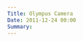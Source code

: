 ```yaml
---
Title: Olympus Camera
Date: 2011-12-24 00:00
Summary:
---
```


<!--
Tags: About, About Music, Music Production
Summary: Music Production / Break Beat
-->

<!--
### Description

* Release Type: TV Commercial
* Genre: Break Beat
* BPM: 126
-->

<div class="audio-player"></div>

<script type="text/javascript">
    $(document).ready(function() {
        initAudioPlayer('/static/audio/production/olympus-camera-128.mp3', 'Olympus Camera');
    });
</script>

